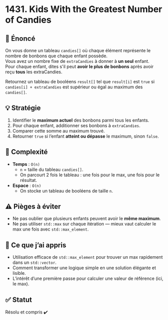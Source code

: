 # 1431. Kids With the Greatest Number of Candies

## 📝 Énoncé
On vous donne un tableau `candies[]` où chaque élément représente le nombre de bonbons que chaque enfant possède.  
Vous avez un nombre fixe de `extraCandies` à donner à **un seul** enfant.  
Pour chaque enfant, dites s'il peut **avoir le plus de bonbons** après avoir reçu **tous** les extraCandies.

Retournez un tableau de booléens `result[]` tel que `result[i]` est `true` si `candies[i] + extraCandies` est supérieur ou égal au maximum des `candies[]`.

## 💡 Stratégie
1. Identifier le **maximum actuel** des bonbons parmi tous les enfants.
2. Pour chaque enfant, additionner ses bonbons à `extraCandies`.
3. Comparer cette somme au maximum trouvé.
4. Retourner `true` si l’enfant **atteint ou dépasse** le maximum, sinon `false`.

## 🧠 Complexité
- **Temps** : `O(n)`  
  - `n` = taille du tableau `candies[]`.
  - On parcourt 2 fois le tableau : une fois pour le max, une fois pour le résultat.
- **Espace** : `O(n)`  
  - On stocke un tableau de booléens de taille `n`.

## ⚠️ Pièges à éviter
- Ne pas oublier que plusieurs enfants peuvent avoir le **même maximum**.
- Ne pas utiliser `std::max` sur chaque itération — mieux vaut calculer le max une fois avec `std::max_element`.

## 💬 Ce que j’ai appris
- Utilisation efficace de `std::max_element` pour trouver un max rapidement dans un `std::vector`.
- Comment transformer une logique simple en une solution élégante et lisible.
- L’intérêt d’une première passe pour calculer une valeur de référence (ici, le max).

## ✅ Statut
Résolu et compris ✔️